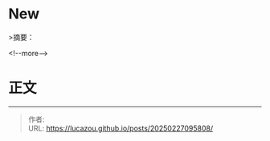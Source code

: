 # New

&gt;摘要：

&lt;!--more--&gt;

# 正文


---

> 作者:   
> URL: https://lucazou.github.io/posts/20250227095808/  

